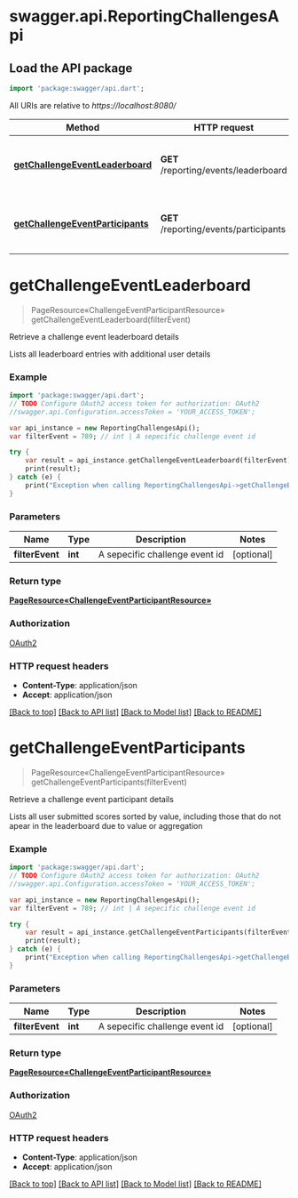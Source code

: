 # swagger.api.ReportingChallengesApi

## Load the API package
```dart
import 'package:swagger/api.dart';
```

All URIs are relative to *https://localhost:8080/*

Method | HTTP request | Description
------------- | ------------- | -------------
[**getChallengeEventLeaderboard**](ReportingChallengesApi.md#getChallengeEventLeaderboard) | **GET** /reporting/events/leaderboard | Retrieve a challenge event leaderboard details
[**getChallengeEventParticipants**](ReportingChallengesApi.md#getChallengeEventParticipants) | **GET** /reporting/events/participants | Retrieve a challenge event participant details


# **getChallengeEventLeaderboard**
> PageResource«ChallengeEventParticipantResource» getChallengeEventLeaderboard(filterEvent)

Retrieve a challenge event leaderboard details

Lists all leaderboard entries with additional user details

### Example 
```dart
import 'package:swagger/api.dart';
// TODO Configure OAuth2 access token for authorization: OAuth2
//swagger.api.Configuration.accessToken = 'YOUR_ACCESS_TOKEN';

var api_instance = new ReportingChallengesApi();
var filterEvent = 789; // int | A sepecific challenge event id

try { 
    var result = api_instance.getChallengeEventLeaderboard(filterEvent);
    print(result);
} catch (e) {
    print("Exception when calling ReportingChallengesApi->getChallengeEventLeaderboard: $e\n");
}
```

### Parameters

Name | Type | Description  | Notes
------------- | ------------- | ------------- | -------------
 **filterEvent** | **int**| A sepecific challenge event id | [optional] 

### Return type

[**PageResource«ChallengeEventParticipantResource»**](PageResource«ChallengeEventParticipantResource».md)

### Authorization

[OAuth2](../README.md#OAuth2)

### HTTP request headers

 - **Content-Type**: application/json
 - **Accept**: application/json

[[Back to top]](#) [[Back to API list]](../README.md#documentation-for-api-endpoints) [[Back to Model list]](../README.md#documentation-for-models) [[Back to README]](../README.md)

# **getChallengeEventParticipants**
> PageResource«ChallengeEventParticipantResource» getChallengeEventParticipants(filterEvent)

Retrieve a challenge event participant details

Lists all user submitted scores sorted by value, including those that do not apear in the leaderboard due to value or aggregation

### Example 
```dart
import 'package:swagger/api.dart';
// TODO Configure OAuth2 access token for authorization: OAuth2
//swagger.api.Configuration.accessToken = 'YOUR_ACCESS_TOKEN';

var api_instance = new ReportingChallengesApi();
var filterEvent = 789; // int | A sepecific challenge event id

try { 
    var result = api_instance.getChallengeEventParticipants(filterEvent);
    print(result);
} catch (e) {
    print("Exception when calling ReportingChallengesApi->getChallengeEventParticipants: $e\n");
}
```

### Parameters

Name | Type | Description  | Notes
------------- | ------------- | ------------- | -------------
 **filterEvent** | **int**| A sepecific challenge event id | [optional] 

### Return type

[**PageResource«ChallengeEventParticipantResource»**](PageResource«ChallengeEventParticipantResource».md)

### Authorization

[OAuth2](../README.md#OAuth2)

### HTTP request headers

 - **Content-Type**: application/json
 - **Accept**: application/json

[[Back to top]](#) [[Back to API list]](../README.md#documentation-for-api-endpoints) [[Back to Model list]](../README.md#documentation-for-models) [[Back to README]](../README.md)


